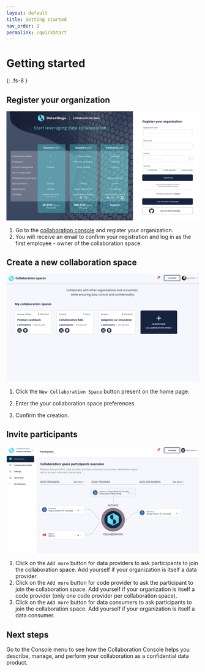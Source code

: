 ```yaml
---
layout: default
title: Getting started
nav_order: 1
permalink: /quickStart
---
```


# Getting started
{: .fs-8 }

## Register your organization
![](assets/images/client-registration.png)
1. Go to the [collaboration console](https://console.datavillage.me/) and register your organization.
2. You will receive an email to confirm your registration and log in as the first employee - owner of the collaboration space.

## Create a new collaboration space
![](assets/images/collaboration-space-creation.png)

1. Click the `New Collaboration Space` button present on the home page. 

2. Enter the your collaboration space preferences.

2. Confirm the creation.

## Invite participants
![](assets/images/collaboration-space-participants.png)
1. Click on the `Add more` button for data providers to ask participants to join the collaboration space. Add yourself if your organization is itself a data provider.
2. Click on the `Add more` button for code provider to ask the participant to join the collaboration space. Add yourself if your organization is itself a code provider (only one code provider per collaboration space).
3. Click on the `Add more` button for data consumers to ask participants to join the collaboration space. Add yourself if your organization is itself a data consumer.

## Next steps
Go to the Console menu to see how the Collaboration Console helps you describe, manage, and perform your collaboration as a confidential data product.

